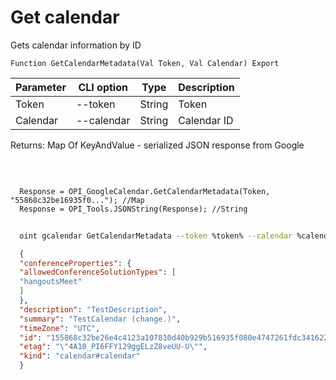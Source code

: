 ﻿---
sidebar_position: 2
---

# Get calendar
 Gets calendar information by ID



`Function GetCalendarMetadata(Val Token, Val Calendar) Export`

  | Parameter | CLI option | Type | Description |
  |-|-|-|-|
  | Token | --token | String | Token |
  | Calendar | --calendar | String | Calendar ID |

  
  Returns:  Map Of KeyAndValue - serialized JSON response from Google

<br/>




```bsl title="Code example"
  
  Response = OPI_GoogleCalendar.GetCalendarMetadata(Token, "55868c32be16935f0..."); //Map
  Response = OPI_Tools.JSONString(Response); //String
```



```sh title="CLI command example"
    
  oint gcalendar GetCalendarMetadata --token %token% --calendar %calendar%

```

```json title="Result"
  {
  "conferenceProperties": {
  "allowedConferenceSolutionTypes": [
  "hangoutsMeet"
  ]
  },
  "description": "TestDescription",
  "summary": "TestCalendar (change.)",
  "timeZone": "UTC",
  "id": "155868c32be26e4c4123a107810d40b929b516935f080e4747261fdc3416227c@group.calendar.google.com",
  "etag": "\"4A10_PI6FFY129ggELzZ8veUU-U\"",
  "kind": "calendar#calendar"
  }

```
